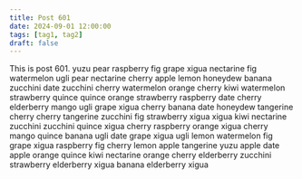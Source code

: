 ```yaml
---
title: Post 601
date: 2024-09-01 12:00:00
tags: [tag1, tag2]
draft: false
---
```

This is post 601.
yuzu
pear
raspberry
fig
grape
xigua
nectarine
fig
watermelon
ugli
pear
nectarine
cherry
apple
lemon
honeydew
banana
zucchini
date
zucchini
cherry
watermelon
orange
cherry
kiwi
watermelon
strawberry
quince
quince
orange
strawberry
raspberry
date
cherry
elderberry
mango
ugli
grape
xigua
cherry
banana
date
honeydew
tangerine
cherry
cherry
tangerine
zucchini
fig
strawberry
xigua
xigua
kiwi
nectarine
zucchini
zucchini
quince
xigua
cherry
raspberry
orange
xigua
cherry
mango
quince
banana
ugli
date
grape
xigua
ugli
lemon
watermelon
fig
grape
xigua
raspberry
fig
cherry
lemon
apple
tangerine
yuzu
apple
date
apple
orange
quince
kiwi
nectarine
orange
cherry
elderberry
zucchini
strawberry
elderberry
xigua
banana
elderberry
xigua

